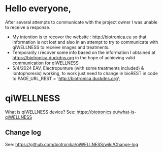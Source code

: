 # Hello everyone, 
After several attempts to communicate with the project owner I was unable to receive a response.
- My intention is to recover the website : http://biotronica.eu so that information is not lost and also in an attempt to try to communicate with qiWELLNESS to receive images and treatments.
- Temporarily i recover some info based on the information I obtained at https://biotronica.duckdns.org in the hope of achieving valid communication for qiWELLNESS
- 5/4/2024 EAV, Electropunture (with some treatments included) & Iontophoresis) working, to work just need to change in bioREST in code to PAGE_URL_REST = 'http://biotronica.duckdns.org';

# qiWELLNESS
What is qiWELLNESS device?
See: https://biotronics.eu/what-is-qiWELLNESS


## Change log

See: https://github.com/biotronika/qiWELLNESS/wiki/Change-log
